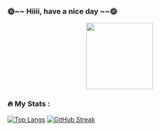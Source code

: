 ### 🌞~~ Hiiii, have a nice day ~~🌞
<div id="header" align="center">
  <img src="https://media.giphy.com/media/wKWxuUOcp9fdvckBty/giphy.gif" width="150"/>
</div>

### :fire: My Stats :

[![Top Langs](https://github-readme-stats.vercel.app/api/top-langs/?username=Ryu-ko&theme=tokyonight)](https://github.com/anuraghazra/github-readme-stats)
[![GitHub Streak](https://github-readme-streak-stats.herokuapp.com?user=Ryu-ko&theme=tokyonight_duo)](https://git.io/streak-stats)

